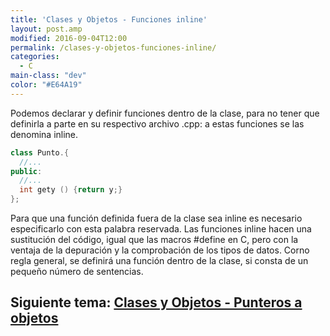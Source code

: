 ```yaml
---
title: 'Clases y Objetos - Funciones inline'
layout: post.amp
modified: 2016-09-04T12:00
permalink: /clases-y-objetos-funciones-inline/
categories:
  - C
main-class: "dev"
color: "#E64A19"
---
```


Podemos declarar y definir funciones dentro de la clase, para no tener que definirla a parte en su respectivo archivo .cpp: a estas funciones se las denomina inline.

<!--ad-->

```cpp
class Punto.{
  //...
public:
  //...
  int gety () {return y;}
};
```

Para que una función definida fuera de la clase sea inline es necesario especificarlo con esta palabra reservada. Las funciones inline hacen una sustitución del código, igual que las macros #define en C, pero con la ventaja de la depuración y la comprobación de los tipos de datos. Corno regla general, se definirá una función dentro de la clase, si consta de un pequeño número de sentencias.


## Siguiente tema: [Clases y Objetos - Punteros a objetos][1]

 [1]: https://elbauldelprogramador.com/clases-y-objetos-punteros-objetos/
